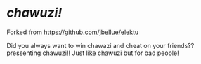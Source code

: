 
# ***chawuzi!***


Forked from https://github.com/jbellue/elektu

Did you always want to win chawazi and cheat on your friends??
pressenting chawuzi!!
Just like chawuzi but for bad people!
